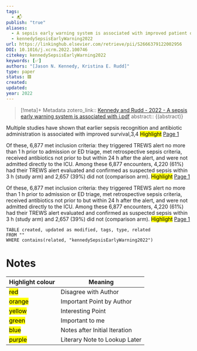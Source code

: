 ```yaml
---
tags:
  - 📬
publish: "true"
aliases:
  - A sepsis early warning system is associated with improved patient outcomes
  - kennedySepsisEarlyWarning2022
url: https://linkinghub.elsevier.com/retrieve/pii/S2666379122002956
DOI: 10.1016/j.xcrm.2022.100746
citekey: kennedySepsisEarlyWarning2022
keywords: [✅]
authors: "[Jason N. Kennedy, Kristina E. Rudd]"
type: paper
status: 🟥
created: 
updated:
year: 2022
---
```




> [!meta]+ Metadata
> zotero_link:: [Kennedy and Rudd - 2022 - A sepsis early warning system is associated with i.pdf](zotero://select/library/items/KK3BJBHF)
> abstract:: {(abstract)}


Multiple studies have shown that earlier sepsis recognition and antibiotic administration is associated with improved survival,3,4 
	<mark class="hltr-gray" >Highlight</mark> [Page 1](zotero://open-pdf/library/items/?page=1&annotation=LXQYWIWT)

Of these, 6,877 met inclusion criteria: they triggered TREWS alert no more than 1 h prior to admission or ED triage, met retrospective sepsis criteria, received antibiotics not prior to but within 24 h after the alert, and were not admitted directly to the ICU. Among these 6,877 encounters, 4,220 (61%) had their TREWS alert evaluated and confirmed as suspected sepsis within 3 h (study arm) and 2,657 (39%) did not (comparison arm). 
	<mark class="hltr-orange" >Highlight</mark> [Page 1](zotero://open-pdf/library/items/?page=1&annotation=3HINPGJ3)

Of these, 6,877 met inclusion criteria: they triggered TREWS alert no more than 1 h prior to admission or ED triage, met retrospective sepsis criteria, received antibiotics not prior to but within 24 h after the alert, and were not admitted directly to the ICU. Among these 6,877 encounters, 4,220 (61%) had their TREWS alert evaluated and confirmed as suspected sepsis within 3 h (study arm) and 2,657 (39%) did not (comparison arm). 
	<mark class="hltr-orange" >Highlight</mark> [Page 1](zotero://open-pdf/library/items/?page=1&annotation=highlight-p1x220y224)

```dataview
TABLE created, updated as modified, tags, type, related
FROM ""
WHERE contains(related, "kennedySepsisEarlyWarning2022")
```


# Notes

| Highlight colour | Meaning |
|-----|----|
|<mark class="hltr-red">red</mark> | Disagree with Author |
|<mark class="hltr-orange">orange</mark> | Important Point by Author |
|<mark class="hltr-yellow">yellow</mark> | Interesting Point |
|<mark class="hltr-green">green</mark> | Important to me |
|<mark class="hltr-blue">blue</mark> | Notes after Initial Iteration |
|<mark class="hltr-purple">purple</mark> | Literary Note to Lookup Later |